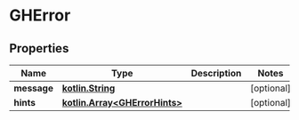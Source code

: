 # GHError

## Properties
Name | Type | Description | Notes
------------ | ------------- | ------------- | -------------
**message** | [**kotlin.String**](.md) |  |  [optional]
**hints** | [**kotlin.Array&lt;GHErrorHints&gt;**](GHErrorHints.md) |  |  [optional]
